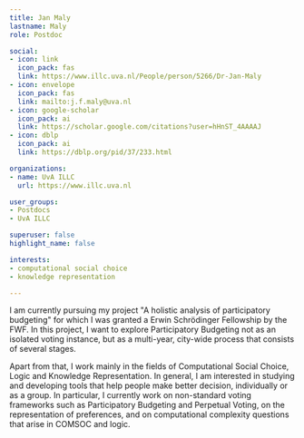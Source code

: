 ```yaml
---
title: Jan Maly
lastname: Maly
role: Postdoc

social:
- icon: link
  icon_pack: fas
  link: https://www.illc.uva.nl/People/person/5266/Dr-Jan-Maly
- icon: envelope
  icon_pack: fas
  link: mailto:j.f.maly@uva.nl
- icon: google-scholar
  icon_pack: ai
  link: https://scholar.google.com/citations?user=hHnST_4AAAAJ
- icon: dblp
  icon_pack: ai
  link: https://dblp.org/pid/37/233.html

organizations:
- name: UvA ILLC
  url: https://www.illc.uva.nl

user_groups:
- Postdocs
- UvA ILLC

superuser: false
highlight_name: false

interests:
- computational social choice
- knowledge representation

---
```


I am currently pursuing my project "A holistic analysis of participatory budgeting" for which I was granted a Erwin Schrödinger Fellowship by the FWF. In this project, I want to explore Participatory Budgeting not as an isolated voting instance, but as a multi-year, city-wide process that consists of several stages.

Apart from that, I work mainly in the fields of Computational Social Choice, Logic and Knowledge Representation. In general, I am interested in studying and developing tools that help people make better decision, individually or as a group. In particular, I currently work on non-standard voting frameworks such as Participatory Budgeting and Perpetual Voting, on the representation of preferences, and on computational complexity questions that arise in COMSOC and logic. 
